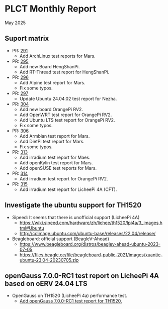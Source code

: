 # PLCT Monthly Report

May 2025

## Suport matrix

- PR: [291](https://github.com/ruyisdk/support-matrix/pull/291)
  - Add ArchLinux test reports for Mars.
- PR: [295](https://github.com/ruyisdk/support-matrix/pull/295)
  - Add new Board HengShanPi.
  - Add RT-Thread test report for HengShanPi.
- PR: [296](https://github.com/ruyisdk/support-matrix/pull/296)
  - Add Alpine test report for Mars.
  - Fix some typos.
- PR: [297](https://github.com/ruyisdk/support-matrix/pull/297)
  - Update Ubuntu 24.04.02 test report for Nezha.
- PR: [304](https://github.com/ruyisdk/support-matrix/pull/304)
  - Add new board OrangePi RV2.
  - Add OpenWRT test report for OrangePi RV2.
  - Add Ubuntu LTS test report for OrangePi RV2.
  - Fix some typos.
- PR: [306](https://github.com/ruyisdk/support-matrix/pull/306)
  - Add Armbian test report for Mars.
  - Add DietPi test report for Mars.
  - Fix some typos.
- PR: [313](https://github.com/ruyisdk/support-matrix/pull/313)
  - Add irradium test report for Maes.
  - Add openKylin test report for Mars.
  - Add openSUSE test reports for Mars.
- PR: [314](https://github.com/ruyisdk/support-matrix/pull/314)
  - Add irradium test report for OrangePi RV2.
- PR: [315](https://github.com/ruyisdk/support-matrix/pull/314)
  - Add irradium test report for LicheePi 4A (CFT).

## Investigate the ubuntu support for TH1520

- Sipeed: It seems that there is unofficial support (LicheePi 4A)
  - <https://wiki.sipeed.com/hardware/zh/lichee/th1520/lpi4a/3_images.html#Ubuntu>
  - <http://cdimage.ubuntu.com/ubuntu-base/releases/22.04/release/>
- Beagleboard: official support (BeagleV-Ahead)
  - <https://www.beagleboard.org/distros/beaglev-ahead-ubuntu-2023-07-05>
  - <https://files.beagle.cc/file/beagleboard-public-2021/images/xuantie-ubuntu-23.04-20230705.zip>

## openGauss 7.0.0-RC1 test report on LicheePi 4A based on oERV 24.04 LTS

- OpenGauss on TH1520 (LicheePi 4a) performance test.
  - [Add openGauss 7.0.0-RC1 test report for TH1520.](https://github.com/QA-Team-lo/dbtest/commit/158d29a1fb323fa50e3bb0b0e0cd0afa242e9568)
